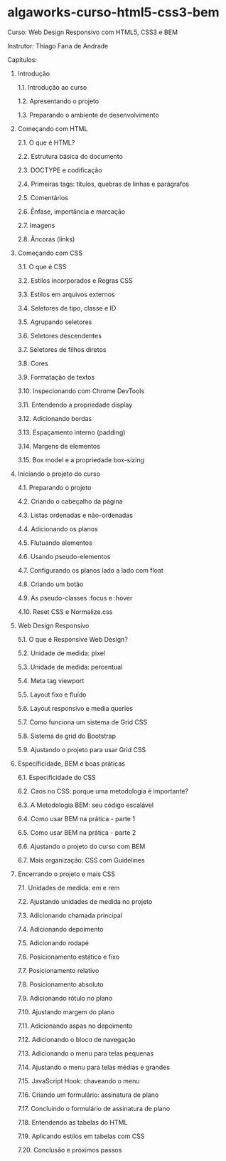 # algaworks-curso-html5-css3-bem

Curso: Web Design Responsivo com HTML5, CSS3 e BEM

Instrutor: Thiago Faria de Andrade

Capítulos:

1. Introdução

    1.1. Introdução ao curso
  
    1.2. Apresentando o projeto
  
    1.3. Preparando o ambiente de desenvolvimento
  
2. Começando com HTML

    2.1. O que é HTML?
  
    2.2. Estrutura básica do documento
  
    2.3. DOCTYPE e codificação
  
    2.4. Primeiras tags: títulos, quebras de linhas e parágrafos 
  
    2.5. Comentários
  
    2.6. Ênfase, importância e marcação
  
    2.7. Imagens
  
    2.8. Âncoras (links)
  
3. Começando com CSS

    3.1. O que é CSS
  
    3.2. Estilos incorporados e Regras CSS
  
    3.3. Estilos em arquivos externos
  
    3.4. Seletores de tipo, classe e ID
  
    3.5. Agrupando seletores
  
    3.6. Seletores descendentes
  
    3.7. Seletores de filhos diretos
  
    3.8. Cores
  
    3.9. Formatação de textos
  
    3.10. Inspecionando com Chrome DevTools
  
    3.11. Entendendo a propriedade display
  
    3.12. Adicionando bordas
  
    3.13. Espaçamento interno (padding)
  
    3.14. Margens de elementos
  
    3.15. Box model e a propriedade box-sizing
  
4. Iniciando o projeto do curso

    4.1. Preparando o projeto
  
    4.2. Criando o cabeçalho da página
  
    4.3. Listas ordenadas e não-ordenadas
  
    4.4. Adicionando os planos
  
    4.5. Flutuando elementos
  
    4.6. Usando pseudo-elementos
  
    4.7. Configurando os planos lado a lado com float
  
    4.8. Criando um botão
  
    4.9. As pseudo-classes :focus e :hover
  
    4.10. Reset CSS e Normalize.css
  
5. Web Design Responsivo

    5.1. O que é Responsive Web Design?
  
    5.2. Unidade de medida: pixel 
  
    5.3. Unidade de medida: percentual
  
    5.4. Meta tag viewport 
  
    5.5. Layout fixo e fluído 
  
    5.6. Layout responsivo e media queries 
    
    5.7. Como funciona um sistema de Grid CSS
    
    5.8. Sistema de grid do Bootstrap 
    
    5.9. Ajustando o projeto para usar Grid CSS 
  
6. Especificidade, BEM e boas práticas

    6.1. Especificidade do CSS 
    
    6.2. Caos no CSS: porque uma metodologia é importante?
    
    6.3. A Metodologia BEM: seu código escalável 
    
    6.4. Como usar BEM na prática - parte 1
    
    6.5. Como usar BEM na prática - parte 2 
    
    6.6. Ajustando o projeto do curso com BEM 
    
    6.7. Mais organização: CSS com Guidelines 
    
7. Encerrando o projeto e mais CSS

    7.1. Unidades de medida: em e rem
    
    7.2. Ajustando unidades de medida no projeto
    
    7.3. Adicionando chamada principal 
    
    7.4. Adicionando depoimento 
    
    7.5. Adicionando rodapé 
    
    7.6. Posicionamento estático e fixo 
    
    7.7. Posicionamento relativo 
    
    7.8. Posicionamento absoluto 
    
    7.9. Adicionando rótulo no plano 
    
    7.10. Ajustando margem do plano 
    
    7.11. Adicionando aspas no depoimento 
    
    7.12. Adicionando o bloco de navegação 
    
    7.13. Adicionando o menu para telas pequenas 
    
    7.14. Ajustando o menu para telas médias e grandes
    
    7.15. JavaScript Hook: chaveando o menu
    
    7.16. Criando um formulário: assinatura de plano
    
    7.17. Concluindo o formulário de assinatura de plano
    
    7.18. Entendendo as tabelas do HTML 
    
    7.19. Aplicando estilos em tabelas com CSS
    
    7.20. Conclusão e próximos passos 
